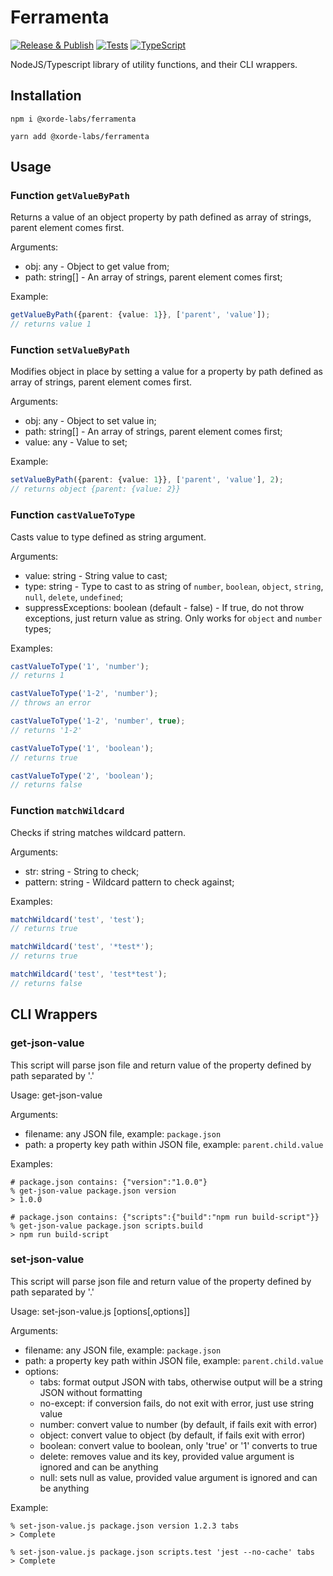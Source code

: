 # Ferramenta

[![Release & Publish](https://github.com/xorde-labs/ferramenta/actions/workflows/publish.yml/badge.svg)](https://github.com/xorde-labs/ferramenta/actions/workflows/publish.yml)
[![Tests](https://github.com/xorde-labs/ferramenta/actions/workflows/tests.yml/badge.svg)](https://github.com/xorde-labs/ferramenta/actions/workflows/tests.yml)
[![TypeScript](https://img.shields.io/badge/%3C%2F%3E-TypeScript-%230074c1.svg)](http://www.typescriptlang.org/)

NodeJS/Typescript library of utility functions, and their CLI wrappers.

## Installation

```shell
npm i @xorde-labs/ferramenta
```

```shell
yarn add @xorde-labs/ferramenta
```

## Usage

### Function `getValueByPath`

Returns a value of an object property by path defined as array of strings, parent element comes first.

Arguments:
- obj: any - Object to get value from;
- path: string[] - An array of strings, parent element comes first;

Example:

```typescript
getValueByPath({parent: {value: 1}}, ['parent', 'value']);
// returns value 1
```

### Function `setValueByPath`

Modifies object in place by setting a value for a property by path defined as array of strings, parent element comes first.

Arguments:
- obj: any - Object to set value in;
- path: string[] - An array of strings, parent element comes first;
- value: any - Value to set;

Example:

```typescript
setValueByPath({parent: {value: 1}}, ['parent', 'value'], 2); 
// returns object {parent: {value: 2}}
```

### Function `castValueToType`

Casts value to type defined as string argument.

Arguments:
- value: string - String value to cast;
- type: string - Type to cast to as string of `number`, `boolean`, `object`, `string`, `null`, `delete`, `undefined`;
- suppressExceptions: boolean (default - false) - If true, do not throw exceptions, just return value as string. Only works for `object` and `number` types;

Examples:

```typescript
castValueToType('1', 'number');
// returns 1

castValueToType('1-2', 'number');
// throws an error

castValueToType('1-2', 'number', true);
// returns '1-2'

castValueToType('1', 'boolean');
// returns true

castValueToType('2', 'boolean');
// returns false
```

### Function `matchWildcard`

Checks if string matches wildcard pattern.

Arguments:
- str: string - String to check;
- pattern: string - Wildcard pattern to check against;

Examples:

```typescript
matchWildcard('test', 'test');
// returns true

matchWildcard('test', '*test*');
// returns true

matchWildcard('test', 'test*test');
// returns false
```

## CLI Wrappers

### get-json-value

This script will parse json file and return value of the property defined by path separated by '.'

Usage: get-json-value <filename> <path>

Arguments:
- filename: any JSON file, example: `package.json`
- path: a property key path within JSON file, example: `parent.child.value`

Examples:

```shell
# package.json contains: {"version":"1.0.0"}
% get-json-value package.json version
> 1.0.0

# package.json contains: {"scripts":{"build":"npm run build-script"}}
% get-json-value package.json scripts.build
> npm run build-script
```

### set-json-value

This script will parse json file and return value of the property defined by path separated by '.'

Usage: set-json-value.js <filename> <path> <value> [options[,options]]

Arguments:
- filename: any JSON file, example: `package.json`
- path: a property key path within JSON file, example: `parent.child.value`
- options:
  - tabs: format output JSON with tabs, otherwise output will be a string JSON without formatting
  - no-except: if conversion fails, do not exit with error, just use string value
  - number: convert value to number (by default, if fails exit with error)
  - object: convert value to object (by default, if fails exit with error)
  - boolean: convert value to boolean, only 'true' or '1' converts to true
  - delete: removes value and its key, provided value argument is ignored and can be anything
  - null: sets null as value, provided value argument is ignored and can be anything

Example:

```shell
% set-json-value.js package.json version 1.2.3 tabs
> Complete

% set-json-value.js package.json scripts.test 'jest --no-cache' tabs
> Complete
```
